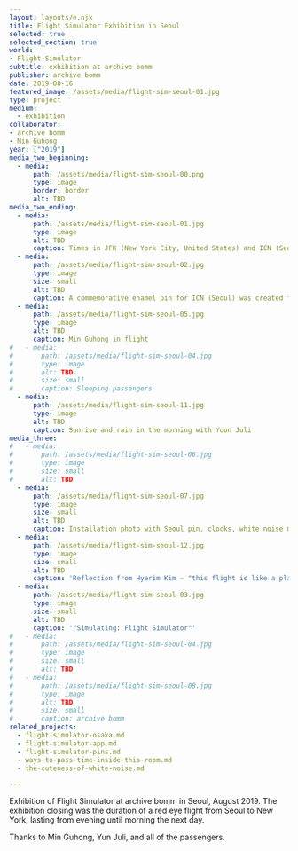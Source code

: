 ```yaml
---
layout: layouts/e.njk
title: Flight Simulator Exhibition in Seoul
selected: true
selected_section: true
world:
- Flight Simulator
subtitle: exhibition at archive bomm
publisher: archive bomm
date: 2019-08-16
featured_image: /assets/media/flight-sim-seoul-01.jpg
type: project
medium:
  - exhibition
collaborator:
- archive bomm
- Min Guhong
year: ["2019"]
media_two_beginning:
  - media:
      path: /assets/media/flight-sim-seoul-00.png
      type: image
      border: border
      alt: TBD
media_two_ending:
  - media:
      path: /assets/media/flight-sim-seoul-01.jpg
      type: image
      alt: TBD
      caption: Times in JFK (New York City, United States) and ICN (Seoul, South Korea)
  - media:
      path: /assets/media/flight-sim-seoul-02.jpg
      type: image
      size: small
      alt: TBD
      caption: A commemorative enamel pin for ICN (Seoul) was created for the exhibition
  - media:
      path: /assets/media/flight-sim-seoul-05.jpg
      type: image
      alt: TBD
      caption: Min Guhong in flight
#   - media:
#       path: /assets/media/flight-sim-seoul-04.jpg
#       type: image
#       alt: TBD
#       size: small
#       caption: Sleeping passengers
  - media:
      path: /assets/media/flight-sim-seoul-11.jpg
      type: image
      alt: TBD
      caption: Sunrise and rain in the morning with Yoon Juli
media_three:
#   - media:
#       path: /assets/media/flight-sim-seoul-06.jpg
#       type: image
#       size: small
#       alt: TBD
  - media:
      path: /assets/media/flight-sim-seoul-07.jpg
      type: image
      size: small
      alt: TBD
      caption: Installation photo with Seoul pin, clocks, white noise machines, etc. by Min Guhong
  - media:
      path: /assets/media/flight-sim-seoul-12.jpg
      type: image
      size: small
      alt: TBD
      caption: 'Reflection from Hyerim Kim — "this flight is like a play"'
  - media:
      path: /assets/media/flight-sim-seoul-03.jpg
      type: image
      size: small
      alt: TBD
      caption: '"Simulating: Flight Simulator"'
#   - media:
#       path: /assets/media/flight-sim-seoul-04.jpg
#       type: image
#       size: small
#       alt: TBD
#   - media:
#       path: /assets/media/flight-sim-seoul-08.jpg
#       type: image
#       alt: TBD
#       size: small
#       caption: archive bomm
related_projects:
  - flight-simulator-osaka.md
  - flight-simulator-app.md
  - flight-simulator-pins.md
  - ways-to-pass-time-inside-this-room.md
  - the-cuteness-of-white-noise.md

---
```


Exhibition of Flight Simulator at archive bomm in Seoul, August 2019. The exhibition closing was the duration of a red eye flight from Seoul to New York, lasting from evening until morning the next day.

<!-- [Visit residency page at pe hu](https://vg.pe.hu/2f/greenpeople.html) ↗<br>
[Read more in pe hu's digital magazine](https://arena-attachments.s3.amazonaws.com/26427188/d914ea96dcf795ff740133c701e2eef0.pdf?1708288466) ↗ -->

<div class="small-text">Thanks to Min Guhong, Yun Juli, and all of the passengers.</div>